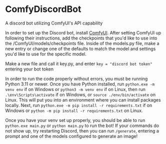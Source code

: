 # ComfyDiscordBot
A discord bot utilizing ComfyUI's API capability

In order to set up the Discord bot, install [ComfyUI](https://github.com/comfyanonymous/ComfyUI). After setting ComfyUI up following their instructions, add the checkpoints that you'd like to use into the /ComfyUI/models/checkpoints file. Inside of the models.py file, make a new entry or change one of the defaults to match the model and settings you'd like to use for the specific model.

Make a new file and call it key.py, and enter `key = "discord bot token"` entering your bot token

In order to run the code properly without errors, you must be running Python 3.11 or newer. Once you have Python installed, run `python.exe -m venv env` if on Windows or `python3 -m venv env` if on Linux, then run `.\env\Scripts\activate` if on Windows, or `source ./env/bin/activate` on Linux. This will put you into an environment where you can install packages locally. Next, run `python.exe -m pip install -r requirements.txt` if on Windows or `python -m pip install -r requirements.txt` on Linux.

Once you have your venv set up properly, you should be able to run `python.exe main.py` or `python main.py` to run the bot! If your commands do not show up, try restarting Discord, then you can run `/generate`, entering a prompt and one of the models configured to generate an image!